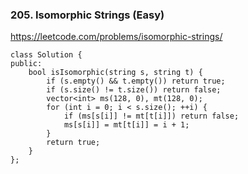 ### 205. Isomorphic Strings (Easy)

https://leetcode.com/problems/isomorphic-strings/

```
class Solution {
public:
    bool isIsomorphic(string s, string t) {
        if (s.empty() && t.empty()) return true;
        if (s.size() != t.size()) return false;
        vector<int> ms(128, 0), mt(128, 0);
        for (int i = 0; i < s.size(); ++i) {
            if (ms[s[i]] != mt[t[i]]) return false;
            ms[s[i]] = mt[t[i]] = i + 1;
        }
        return true;
    }
};
```
